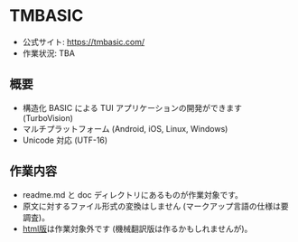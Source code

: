 # TMBASIC

* 公式サイト: https://tmbasic.com/
* 作業状況: TBA
 
 ## 概要
 * 構造化 BASIC による TUI アプリケーションの開発ができます (TurboVision)
 * マルチプラットフォーム (Android, iOS, Linux, Windows)
 * Unicode 対応 (UTF-16)

## 作業内容

 * readme.md と doc ディレクトリにあるものが作業対象です。
 * 原文に対するファイル形式の変換はしません (マークアップ言語の仕様は要調査)。
 * [html版](https://github.com/electroly/tmbasic-gh-pages)は作業対象外です (機械翻訳版は作るかもしれませんが)。

